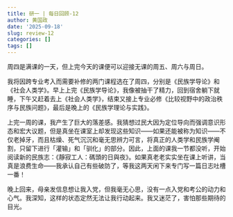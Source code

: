 ```yaml
---
title: 研一 | 每日回顾-12
author: 黄国政
date: '2025-09-18'
slug: review-12
categories: []
tags: []
---
```


<!--more-->

周四是满课的一天，但上完今天的课便可以迎接无课的周五、周六与周日。

我将因跨专业考入而需要补修的两门课程选在了周四，分别是《民族学导论》和《社会人类学》。早上上完《民族学导论》，我像被抽干了精力，回到宿舍躺下就睡，下午又赶着去上《社会人类学》，结束又接上专业必修《比较视野中的政治秩序与民族问题》，最后是晚上的《民族学理论与实践》。

上完一周的课，我产生了巨大的落差感。我猜想过民大因为定位导向而强调意识形态和宏大议题，但是真坐在课室上却发现这些知识——如果还能被称为知识——不仅老掉牙，而且枯燥、死气沉沉和毫无思辨力可言，将真正的人类学和民族学阉割，只留下进行「灌输」和「驯化」的部分。因此，上面的课我一节都没听，开始阅读新的民族志：《靜寂工人：碼頭的日與夜》。如果真老老实实坐在课上听讲，当真是浪费生命——我承认自己有些破防了，等我这两天闲下来专门写一篇日志吐槽一番！

晚上回来，母亲发信息想让我入党，但我毫无心思，没有一点入党和考公的动力和心气。我深知，这样的状态定然无法让我行动起来。我又迷茫了，害怕那些期待的目光。